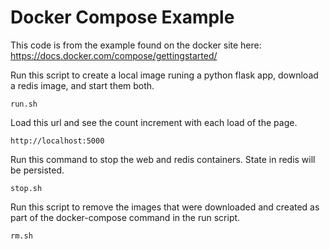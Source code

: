 # Docker Compose Example
This code is from the example found on the docker site here:
<https://docs.docker.com/compose/gettingstarted/>

Run this script to create a local image runing a python flask app, download
a redis image, and start them both.
```
run.sh
```

Load this url and see the count increment with each load of the page.
```
http://localhost:5000
```

Run this command to stop the web and redis containers.  State in redis will be
persisted.
```
stop.sh
```

Run this script to remove the images that were downloaded and created as part
of the docker-compose command in the run script.
```
rm.sh
```

